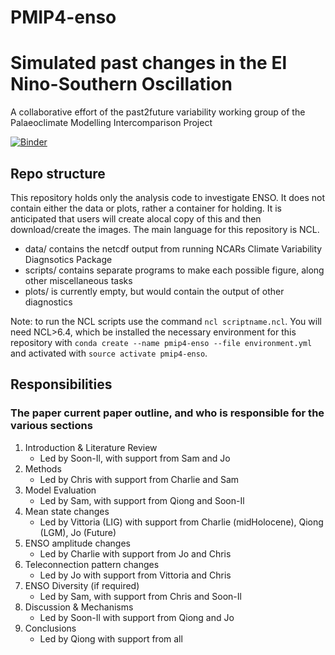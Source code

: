 # PMIP4-enso
# Simulated past changes in the El Nino-Southern Oscillation
A collaborative effort of the past2future variability working group of the Palaeoclimate Modelling Intercomparison Project

[![Binder](https://mybinder.org/badge_logo.svg)](https://mybinder.org/v2/gh/chrisbrierley/PMIP4-enso/master)

## Repo structure
This repository holds only the analysis code to investigate ENSO. It does not contain either the data or plots, rather a container for holding. It is anticipated that users will create alocal copy of this and then download/create the images. The main language for this repository is NCL.
  - data/ contains the netcdf output from running NCARs Climate Variability Diagnsotics Package
  - scripts/ contains separate programs to make each possible figure, along other miscellaneous tasks
  - plots/ is currently empty, but would contain the output of other diagnostics

Note: to run the NCL scripts use the command `ncl scriptname.ncl`. You will need NCL>6.4, which be installed the necessary environment for this repository with `conda create --name pmip4-enso --file environment.yml` and activated with `source activate pmip4-enso`.

## Responsibilities
### The paper current paper outline, and who is responsible for the various sections
1. Introduction & Literature Review
   * Led by Soon-Il, with support from Sam and Jo
2. Methods
   * Led by Chris with support from Charlie and Sam
3. Model Evaluation
   * Led by Sam, with support from Qiong and Soon-Il
4. Mean state changes
   * Led by Vittoria (LIG) with support from Charlie (midHolocene), Qiong (LGM), Jo (Future)
5. ENSO amplitude changes
   * Led by Charlie with support from Jo and Chris   
5. Teleconnection pattern changes
   * Led by Jo with support from Vittoria and Chris
6. ENSO Diversity (if required) 
   * Led by Sam, with support from Chris and Soon-Il
7. Discussion & Mechanisms
   * Led by Soon-Il with support from Qiong and Jo
8. Conclusions
   * Led by Qiong with support from all
